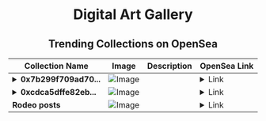 <div align="center">

# Digital Art Gallery

## Trending Collections on OpenSea

| Collection Name                       | Image                                                                                     | Description                       | OpenSea Link                                                                                          |
|---------------------------------------|-------------------------------------------------------------------------------------------|-----------------------------------|--------------------------------------------------------------------------------------------------------|
| **<details><summary>0x7b299f709ad70...</summary>0x7b299f709ad70f03af5f7cf378f2e5bf5d3b3b10</details>** | ![Image](https://i.seadn.io/s/raw/files/c8e6ad0d2575efe85cfc0b8a2052a1fd.gif?w=500&auto=format?w=200&auto=format) |  | <details><summary>Link</summary>[0x7b299f709ad70f03af5f7cf378f2e5bf5d3b3b10](https://opensea.io/collection/0x7b299f709ad70f03af5f7cf378f2e5bf5d3b3b10)</details> |
| **<details><summary>0xcdca5dffe82eb...</summary>0xcdca5dffe82ebf51e7f1abf9a1311e6c6673fbc7</details>** | ![Image](https://i.seadn.io/s/raw/files/c8e6ad0d2575efe85cfc0b8a2052a1fd.gif?w=500&auto=format?w=200&auto=format) |  | <details><summary>Link</summary>[0xcdca5dffe82ebf51e7f1abf9a1311e6c6673fbc7](https://opensea.io/collection/0xcdca5dffe82ebf51e7f1abf9a1311e6c6673fbc7)</details> |
| **Rodeo posts** | ![Image](https://i.seadn.io/s/raw/files/7dcc8ce088b50e79ed99d3524d58bd0d.png?w=500&auto=format?w=200&auto=format) |  | <details><summary>Link</summary>[Rodeo posts](https://opensea.io/collection/rodeo-posts-8309)</details> |

</div>